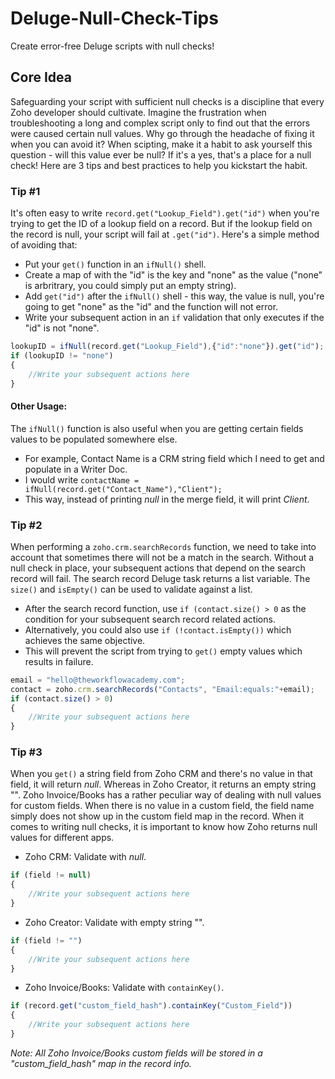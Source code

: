 # Deluge-Null-Check-Tips
Create error-free Deluge scripts with null checks!

## Core Idea
Safeguarding your script with sufficient null checks is a discipline that every Zoho developer should cultivate. Imagine the frustration when troubleshooting a long and complex script only to find out that the errors were caused certain null values. Why go through the headache of fixing it when you can avoid it? When scipting, make it a habit to ask yourself this question - will this value ever be null? If it's a yes, that's a place for a null check! Here are 3 tips and best practices to help you kickstart the habit.

### Tip #1
It's often easy to write `record.get("Lookup_Field").get("id")` when you're trying to get the ID of a lookup field on a record. But if the lookup field on the record is null, your script will fail at `.get("id")`. Here's a simple method of avoiding that:
* Put your `get()` function in an `ifNull()` shell.
* Create a map of with the "id" is the key and "none" as the value ("none" is arbritrary, you could simply put an empty string).
* Add `get("id")` after the `ifNull()` shell - this way, the value is null, you're going to get "none" as the "id" and the function will not error.
* Write your subsequent action in an `if` validation that only executes if the "id" is not "none".

```javascript
lookupID = ifNull(record.get("Lookup_Field"),{"id":"none"}).get("id");
if (lookupID != "none")
{
	//Write your subsequent actions here
}
```
#### Other Usage:
The `ifNull()` function is also useful when you are getting certain fields values to be populated somewhere else. 
* For example, Contact Name is a CRM string field which I need to get and populate in a Writer Doc.
* I would write `contactName = ifNull(record.get("Contact_Name"),"Client");`
* This way, instead of printing *null* in the merge field, it will print *Client*.

### Tip #2
When performing a `zoho.crm.searchRecords` function, we need to take into account that sometimes there will not be a match in the search. Without a null check in place, your subsequent actions that depend on the search record will fail. The search record Deluge task returns a list variable. The `size()` and `isEmpty()` can be used to validate against a list.
* After the search record function, use `if (contact.size() > 0` as the condition for your subsequent search record related actions.
 * Alternatively, you could also use `if (!contact.isEmpty())` which achieves the same objective.
* This will prevent the script from trying to `get()` empty values which results in failure.

```javascript
email = "hello@theworkflowacademy.com";
contact = zoho.crm.searchRecords("Contacts", "Email:equals:"+email);
if (contact.size() > 0)
{
	//Write your subsequent actions here
}
```
### Tip #3
When you `get()` a string field from Zoho CRM and there's no value in that field, it will return *null*. Whereas in Zoho Creator, it returns an empty string "". Zoho Invoice/Books has a rather peculiar way of dealing with null values for custom fields. When there is no value in a custom field, the field name simply does not show up in the custom field map in the record. When it comes to writing null checks, it is important to know how Zoho returns null values for different apps.
* Zoho CRM: Validate with *null*.
```javascript
if (field != null)
{
	//Write your subsequent actions here
}
```
* Zoho Creator: Validate with empty string "".
```javascript
if (field != "")
{
	//Write your subsequent actions here
}
```
* Zoho Invoice/Books: Validate with `containKey()`.
```javascript
if (record.get("custom_field_hash").containKey("Custom_Field"))
{
	//Write your subsequent actions here
}
```
*Note: All Zoho Invoice/Books custom fields will be stored in a "custom_field_hash" map in the record info.*
